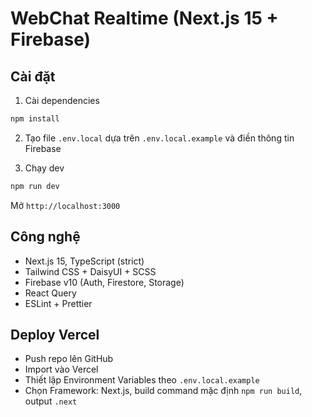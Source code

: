 # WebChat Realtime (Next.js 15 + Firebase)

## Cài đặt

1. Cài dependencies

```bash
npm install
```

2. Tạo file `.env.local` dựa trên `.env.local.example` và điền thông tin Firebase

3. Chạy dev

```bash
npm run dev
```

Mở `http://localhost:3000`

## Công nghệ

- Next.js 15, TypeScript (strict)
- Tailwind CSS + DaisyUI + SCSS
- Firebase v10 (Auth, Firestore, Storage)
- React Query
- ESLint + Prettier

## Deploy Vercel

- Push repo lên GitHub
- Import vào Vercel
- Thiết lập Environment Variables theo `.env.local.example`
- Chọn Framework: Next.js, build command mặc định `npm run build`, output `.next`

